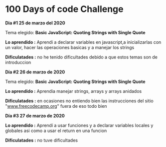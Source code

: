 # 100 Days of code Challenge  
**Dia #1 25 de marzo del 2020** 

Tema elegido: **Basic JavaScript: Quoting Strings with Single Quote**

**Lo aprendido :** Aprendi a declarar variables en javascript,a inicializarlas con un valor, hacer las operaciones basicas y a manejar
los strings 

**Dificulatades :** no he tenido dificultades debido a que estos temas son de introduccion 

**Día #2 26 de marzo de 2020**

Tema elegido: **Basic JavaScript: Quoting Strings with Single Quote**


**Lo aprendido :** Aprendia manejar strings, arrays y arrays anidados


**Dificulatades :** en ocasiones no entiendo bien las instrucciones del sitio "www.freecodecamp.org" fuera de eso todo bien


**Día #3 27 de marzo de 2020**

**Lo aprendido :** Aprendí a usar funciones y a declarar variables locales y globales asi como a usar el return en una funcion 

**Dificulatades :** no tuve dificultades  



